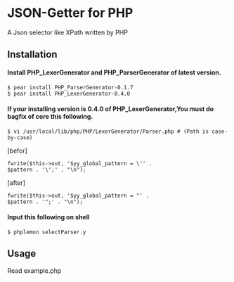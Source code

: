 JSON-Getter for PHP
==========
A Json selector like XPath written by PHP

## Installation

#### Install PHP_LexerGenerator and PHP_ParserGenerator of latest version.  

    $ pear install PHP_ParserGenerator-0.1.7  
    $ pear install PHP_LexerGenerator-0.4.0  
    
#### If your installing version is 0.4.0 of PHP_LexerGenerator,You must do bagfix of core this following.  

    $ vi /usr/local/lib/php/PHP/LexerGenerator/Parser.php # (Path is case-by-case)  
    
[befor]  

    fwrite($this->out, '$yy_global_pattern = \'' .  
    $pattern . '\';' . "\n");  

[after]  

    fwrite($this->out, '$yy_global_pattern = "' .  
    $pattern . '";' . "\n");  


#### Input this following on shell  
    
    $ phplemon selectParser.y  

## Usage
Read example.php
